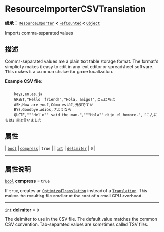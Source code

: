 <!-- ⚠ 请勿编辑本文件 ⚠ -->
<!-- 本文档使用脚本从 WeDot 引擎源码仓库生成。 -->
<!-- 生成脚本：https://github.com/WeDot-Engine/WeDot/tree/4.3/doc/tools/make_md.py； -->
<!-- 原文件：https://github.com/WeDot-Engine/WeDot/tree/4.3/doc/classes/ResourceImporterCSVTranslation.xml。 -->

<div id="_class_resourceimportercsvtranslation"></div>

# ResourceImporterCSVTranslation

**继承：** [`ResourceImporter`](class_resourceimporter.md) **<** [`RefCounted`](class_refcounted.md) **<** [`Object`](class_object.md)

Imports comma-separated values

## 描述

Comma-separated values are a plain text table storage format. The format's simplicity makes it easy to edit in any text editor or spreadsheet software. This makes it a common choice for game localization.

 **Example CSV file:** 

```text

    keys,en,es,ja
    GREET,"Hello, friend!","Hola, amigo!",こんにちは
    ASK,How are you?,Cómo está?,元気ですか
    BYE,Goodbye,Adiós,さようなら
    QUOTE,"""Hello"" said the man.","""Hola"" dijo el hombre.",「こんにちは」男は言いました
```



## 属性

| [`bool`](class_bool.md) | [`compress`](#class_resourceimportercsvtranslation_property_compress)   | ``true`` |
| [`int`](class_int.md)   | [`delimiter`](#class_resourceimportercsvtranslation_property_delimiter) | ``0``    |

<!-- rst-class:: classref-section-separator -->

---

## 属性说明

<div id="_class_resourceimportercsvtranslation_property_compress"></div>

[`bool`](class_bool.md) **compress** = ``true`` <div id="class_resourceimportercsvtranslation_property_compress"></div>

If `true`, creates an [`OptimizedTranslation`](class_optimizedtranslation.md) instead of a [`Translation`](class_translation.md). This makes the resulting file smaller at the cost of a small CPU overhead.

<!-- rst-class:: classref-item-separator -->

---

<div id="_class_resourceimportercsvtranslation_property_delimiter"></div>

[`int`](class_int.md) **delimiter** = ``0`` <div id="class_resourceimportercsvtranslation_property_delimiter"></div>

The delimiter to use in the CSV file. The default value matches the common CSV convention. Tab-separated values are sometimes called TSV files.

[^virtual]: 本方法通常需要用户覆盖才能生效。
[^const]: 本方法无副作用，不会修改该实例的任何成员变量。
[^vararg]: 本方法除了能接受在此处描述的参数外，还能够继续接受任意数量的参数。
[^constructor]: 本方法用于构造某个类型。
[^static]: 调用本方法无需实例，可直接使用类名进行调用。
[^operator]: 本方法描述的是使用本类型作为左操作数的有效运算符。
[^bitfield]: 这个值是由下列位标志构成位掩码的整数。
[^void]: 无返回值。
